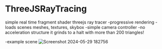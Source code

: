 # ThreeJSRayTracing

simple real time fragment shader threejs ray tracer
-progressive rendering
-loads scenes meshes, textures, skybox
-simple camera controller
-no acceleration structure it grinds to a halt with more than 200 triangles!

-example scene
![Screenshot 2024-05-29 182756](https://github.com/beetleberries/ThreeJSRayTracing/assets/93026704/6e250df2-e220-444d-a1bf-36f539be50dc)
